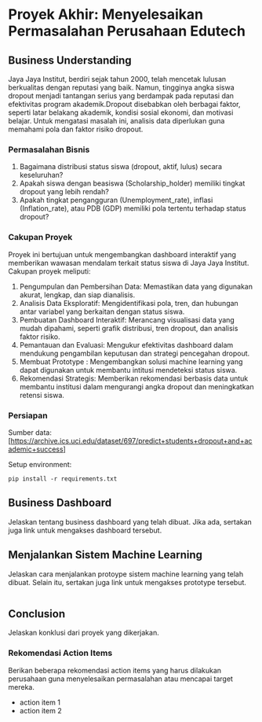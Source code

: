 # Proyek Akhir: Menyelesaikan Permasalahan Perusahaan Edutech

## Business Understanding
Jaya Jaya Institut, berdiri sejak tahun 2000, telah mencetak lulusan berkualitas dengan reputasi yang baik. Namun, tingginya angka siswa dropout menjadi tantangan serius yang berdampak pada reputasi dan efektivitas program akademik.Dropout disebabkan oleh berbagai faktor, seperti latar belakang akademik, kondisi sosial ekonomi, dan motivasi belajar. Untuk mengatasi masalah ini, analisis data diperlukan guna memahami pola dan faktor risiko dropout.

### Permasalahan Bisnis
1. Bagaimana distribusi status siswa (dropout, aktif, lulus) secara keseluruhan?
2. Apakah siswa dengan beasiswa (Scholarship_holder) memiliki tingkat dropout yang lebih rendah?
3. Apakah tingkat pengangguran (Unemployment_rate), inflasi (Inflation_rate), atau PDB (GDP) memiliki pola tertentu terhadap status dropout?

### Cakupan Proyek
Proyek ini bertujuan untuk mengembangkan dashboard interaktif yang memberikan wawasan mendalam terkait status siswa di Jaya Jaya Institut. Cakupan proyek meliputi:

1. Pengumpulan dan Pembersihan Data: Memastikan data yang digunakan akurat, lengkap, dan siap dianalisis.
2. Analisis Data Eksploratif: Mengidentifikasi pola, tren, dan hubungan antar variabel yang berkaitan dengan status siswa.
3. Pembuatan Dashboard Interaktif: Merancang visualisasi data yang mudah dipahami, seperti grafik distribusi, tren dropout, dan analisis faktor risiko.
4. Pemantauan dan Evaluasi: Mengukur efektivitas dashboard dalam mendukung pengambilan keputusan dan strategi pencegahan dropout.
5. Membuat Prototype : Mengembangkan solusi machine learning yang dapat digunakan untuk membantu intitusi mendeteksi status siswa.
6. Rekomendasi Strategis: Memberikan rekomendasi berbasis data untuk membantu institusi dalam mengurangi angka dropout dan meningkatkan retensi siswa.

### Persiapan

Sumber data: [https://archive.ics.uci.edu/dataset/697/predict+students+dropout+and+academic+success]

Setup environment:
```
pip install -r requirements.txt
```

## Business Dashboard
Jelaskan tentang business dashboard yang telah dibuat. Jika ada, sertakan juga link untuk mengakses dashboard tersebut.

## Menjalankan Sistem Machine Learning
Jelaskan cara menjalankan protoype sistem machine learning yang telah dibuat. Selain itu, sertakan juga link untuk mengakses prototype tersebut.

```

```

## Conclusion
Jelaskan konklusi dari proyek yang dikerjakan.

### Rekomendasi Action Items
Berikan beberapa rekomendasi action items yang harus dilakukan perusahaan guna menyelesaikan permasalahan atau mencapai target mereka.
- action item 1
- action item 2
